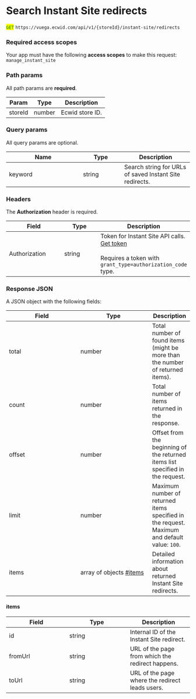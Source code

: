 # Search Instant Site redirects

<mark style="color:green;">`GET`</mark> `https://vuega.ecwid.com/api/v1/{storeId}/instant-site/redirects`

### Required access scopes

Your app must have the following **access scopes** to make this request: `manage_instant_site`

### Path params

All path params are **required**.

| Param   | Type   | Description     |
| ------- | ------ | --------------- |
| storeId | number | Ecwid store ID. |

### Query params

All query params are optional.

<table data-full-width="false"><thead><tr><th width="187">Name</th><th width="97">Type</th><th>Description</th></tr></thead><tbody><tr><td>keyword</td><td>string</td><td>Search string for URLs of saved Instant Site redirects.</td></tr></tbody></table>

### Headers

The **Authorization** header is required.

<table><thead><tr><th width="138.484375">Field</th><th width="86.42578125">Type</th><th>Description</th></tr></thead><tbody><tr><td>Authorization</td><td>string</td><td>Token for Instant Site API calls. <a href="../get-instant-site-api-token.md">Get token</a><br><br>Requires a token with <code>grant_type=authorization_code</code> type.</td></tr></tbody></table>

### Response JSON

A JSON object with the following fields:

<table><thead><tr><th width="180.06640625">Field</th><th width="180.40234375">Type</th><th>Description</th></tr></thead><tbody><tr><td>total</td><td>number</td><td>Total number of found items (might be more than the number of returned items).</td></tr><tr><td>count</td><td>number</td><td>Total number of items returned in the response.</td></tr><tr><td>offset</td><td>number</td><td>Offset from the beginning of the returned items list specified in the request.</td></tr><tr><td>limit</td><td>number</td><td>Maximum number of returned items specified in the request. Maximum and default value: <code>100</code>.</td></tr><tr><td>items</td><td>array of objects <a data-mention href="search-instant-site-redirects.md#items">#items</a></td><td>Detailed information about returned Instant Site redirects.</td></tr></tbody></table>

#### items

<table><thead><tr><th width="149.6171875">Field</th><th width="150.29296875">Type</th><th>Description</th></tr></thead><tbody><tr><td>id</td><td>string</td><td>Internal ID of the Instant Site redirect.</td></tr><tr><td>fromUrl</td><td>string</td><td>URL of the page from which the redirect happens.</td></tr><tr><td>toUrl</td><td>string</td><td>URL of the page where the redirect leads users.</td></tr></tbody></table>
